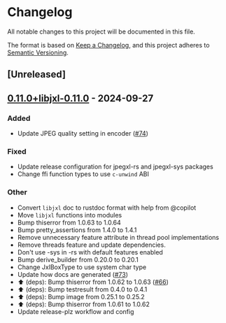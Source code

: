 # Changelog

All notable changes to this project will be documented in this file.

The format is based on [Keep a Changelog](https://keepachangelog.com/en/1.0.0/),
and this project adheres to [Semantic Versioning](https://semver.org/spec/v2.0.0.html).

## [Unreleased]

## [0.11.0+libjxl-0.11.0](https://github.com/inflation/jpegxl-rs/compare/jpegxl-rs-v0.10.4+libjxl-0.10.3...jpegxl-rs-v0.11.0+libjxl-0.11.0) - 2024-09-27

### Added

- Update JPEG quality setting in encoder ([#74](https://github.com/inflation/jpegxl-rs/pull/74))

### Fixed

- Update release configuration for jpegxl-rs and jpegxl-sys packages
- Change ffi function types to use `c-unwind` ABI

### Other

- Convert `libjxl` doc to rustdoc format with help from @copilot
- Move `libjxl` functions into modules
- Bump thiserror from 1.0.63 to 1.0.64
- Bump pretty_assertions from 1.4.0 to 1.4.1
- Remove unnecessary feature attribute in thread pool implementations
- Remove threads feature and update dependencies.
- Don't use -sys in -rs with default features enabled
- Bump derive_builder from 0.20.0 to 0.20.1
- Change JxlBoxType to use system char type
- Update how docs are generated ([#73](https://github.com/inflation/jpegxl-rs/pull/73))
- ⬆️ (deps): Bump thiserror from 1.0.62 to 1.0.63 ([#66](https://github.com/inflation/jpegxl-rs/pull/66))
- :arrow_up: (deps): Bump testresult from 0.4.0 to 0.4.1
- :arrow_up: (deps): Bump image from 0.25.1 to 0.25.2
- :arrow_up: (deps): Bump thiserror from 1.0.61 to 1.0.62
- Update release-plz workflow and config
